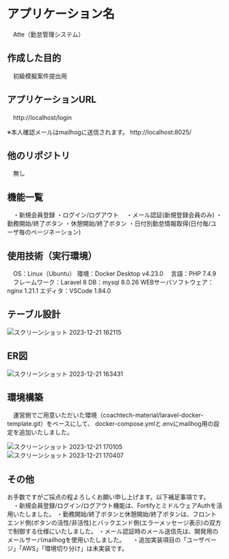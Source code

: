 # アプリケーション名
　Atte（勤怠管理システム）

## 作成した目的
　初級模擬案件提出用
 
## アプリケーションURL
　http://localhost/login
  
  ※本人確認メールはmailhogに送信されます。
  http://localhost:8025/

## 他のリポジトリ  
　無し

## 機能一覧
　・新規会員登録
  ・ログイン/ログアウト
　・メール認証(新規登録会員のみ)
  ・勤務開始/終了ボタン
  ・休憩開始/終了ボタン
  ・日付別勤怠情報取得(日付毎/ユーザ毎のページネーション)
  
## 使用技術（実行環境）
　OS：Linux（Ubuntu）
  環境：Docker Desktop v4.23.0
　言語：PHP 7.4.9
　フレームワーク：Laravel 8
  DB：mysql 8.0.26
  WEBサーバソフトウェア：nginx 1.21.1
  エディタ：VSCode 1.84.0

## テーブル設計
![スクリーンショット 2023-12-21 162115](https://github.com/tmdressage/atte/assets/144135026/3a076f6f-5ab9-4acf-8078-314ae0b2c0ed)

## ER図
![スクリーンショット 2023-12-21 163431](https://github.com/tmdressage/atte/assets/144135026/710bd184-1bc1-4af7-89ba-9d8980b8139a)

## 環境構築
　運営側でご用意いただいた環境（coachtech-material/laravel-docker-template.git）をベースにして、
  docker-compose.ymlと.envにmailhog用の設定を追加いたしました。
  
![スクリーンショット 2023-12-21 170105](https://github.com/tmdressage/atte/assets/144135026/30311bc8-4876-4942-bcc3-41c21613db47)
![スクリーンショット 2023-12-21 170407](https://github.com/tmdressage/atte/assets/144135026/fc998dab-4463-42de-8e51-0f828aa8d815)

## その他
お手数ですがご採点の程よろしくお願い申し上げます。以下補足事項です。
　・新規会員登録/ログイン/ログアウト機能は、FortifyとミドルウェアAuthを活用いたしました。
  ・勤務開始/終了ボタンと休憩開始/終了ボタンは、フロントエンド側(ボタンの活性/非活性)とバックエンド側(エラーメッセージ表示)の双方で制御する仕様にいたしました。
  ・メール認証時のメール送信先は、開発用のメールサーバmailhogを使用いたしました。
　・追加実装項目の「ユーザページ」「AWS」「環境切り分け」は未実装です。
  
　
